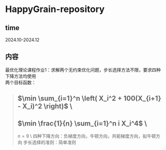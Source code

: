 # HappyGrain-repository
## time
2024.10-2024.12
## 内容
最优化理论课程作业1：求解两个无约束优化问题，步长选择方法不限，要求四种下降方法均使用\
两个目标函数：
> $\min \sum_{i=1}^n \left( X_i^2 + 100(X_{i+1} - X_i)^2 \right)$ \\
> -
> $\min \frac{1}{n} \sum_{i=1}^n i X_i^4$  \\
> -
> $n=9$ \\
四种下降方向：负梯度方向，牛顿方向，共轭梯度方向，拟牛顿方向
步长选择的准则：简单准则
